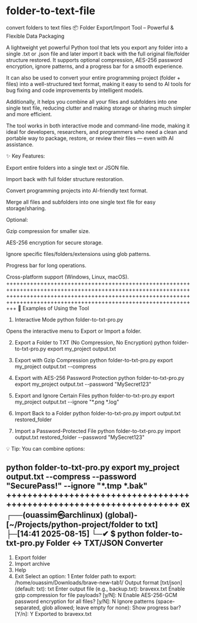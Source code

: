 # folder-to-text-file
convert folders to text files
📦 Folder Export/Import Tool – Powerful & Flexible Data Packaging

A lightweight yet powerful Python tool that lets you export any folder into a single .txt or .json file and later import it back with the full original file/folder structure restored.
It supports optional compression, AES-256 password encryption, ignore patterns, and a progress bar for a smooth experience.

It can also be used to convert your entire programming project (folder + files) into a well-structured text format, making it easy to send to AI tools for bug fixing and code improvements by intelligent models.

Additionally, it helps you combine all your files and subfolders into one single text file, reducing clutter and making storage or sharing much simpler and more efficient.

The tool works in both interactive mode and command-line mode, making it ideal for developers, researchers, and programmers who need a clean and portable way to package, restore, or review their files — even with AI assistance.

✨ Key Features:

Export entire folders into a single text or JSON file.

Import back with full folder structure restoration.

Convert programming projects into AI-friendly text format.

Merge all files and subfolders into one single text file for easy storage/sharing.

Optional:

Gzip compression for smaller size.

AES-256 encryption for secure storage.

Ignore specific files/folders/extensions using glob patterns.

Progress bar for long operations.

Cross-platform support (Windows, Linux, macOS).
+++++++++++++++++++++++++++++++++++++++++++++++++++++++++++++++++++++++++++++++++++++++++++++++++++++++++++++++++++++++++++++++++++++++++++++++++++++++++++++++++++++++++++++++++++++++++++++++++++++++++++++++++++++++++++
📌 Examples of Using the Tool
1. Interactive Mode
python folder-to-txt-pro.py


Opens the interactive menu to Export or Import a folder.

2. Export a Folder to TXT (No Compression, No Encryption)
python folder-to-txt-pro.py export my_project output.txt

3. Export with Gzip Compression
python folder-to-txt-pro.py export my_project output.txt --compress

4. Export with AES-256 Password Protection
python folder-to-txt-pro.py export my_project output.txt --password "MySecret123"

5. Export and Ignore Certain Files
python folder-to-txt-pro.py export my_project output.txt --ignore "*.png *.log"

6. Import Back to a Folder
python folder-to-txt-pro.py import output.txt restored_folder

7. Import a Password-Protected File
python folder-to-txt-pro.py import output.txt restored_folder --password "MySecret123"


💡 Tip: You can combine options:

python folder-to-txt-pro.py export my_project output.txt --compress --password "SecurePass!" --ignore "*.tmp *.bak"
++++++++++++++++++++++++++++++++++++++++++++++++++++++++++++++++++++
ex
┌──(ouassim㉿archlinux) (global)-[~/Projects/python-project/folder to txt]
├─[14:41 2025-08-15]
└─✔ $ python folder-to-txt-pro.py
Folder <-> TXT/JSON Converter
------------------------------
1) Export folder
2) Import archive
3) Help
4) Exit
Select an option: 1
Enter folder path to export: /home/ouassim/Downloads/brave-new-tab1/
Output format [txt/json] (default: txt): txt
Enter output file (e.g., backup.txt): bravexx.txt
Enable gzip compression for file payloads? [y/N]: N
Enable AES-256-GCM password encryption for all files? [y/N]: N
Ignore patterns (space-separated, glob allowed; leave empty for none): 
Show progress bar? [Y/n]: Y
Exported to bravexx.txt

